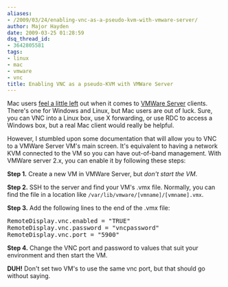```yaml
---
aliases:
- /2009/03/24/enabling-vnc-as-a-pseudo-kvm-with-vmware-server/
author: Major Hayden
date: 2009-03-25 01:28:59
dsq_thread_id:
- 3642805581
tags:
- linux
- mac
- vmware
- vnc
title: Enabling VNC as a pseudo-KVM with VMWare Server
---
```


Mac users [feel a little left][1] out when it comes to [VMWare Server][2] clients. There's one for Windows and Linux, but Mac users are out of luck. Sure, you can VNC into a Linux box, use X forwarding, or use RDC to access a Windows box, but a real Mac client would really be helpful.

However, I stumbled upon some documentation that will allow you to VNC to a VMWare Server VM's main screen. It's equivalent to having a network KVM connected to the VM so you can have out-of-band management. With VMWare server 2.x, you can enable it by following these steps:

**Step 1.** Create a new VM in VMWare Server, but _don't start the VM_.

**Step 2.** SSH to the server and find your VM's .vmx file. Normally, you can find the file in a location like `/var/lib/vmware/[vmname]/[vmname].vmx`.

**Step 3.** Add the following lines to the end of the .vmx file:

<pre lang="html">RemoteDisplay.vnc.enabled = "TRUE"
RemoteDisplay.vnc.password = "vncpassword"
RemoteDisplay.vnc.port = "5900"</pre>

**Step 4.** Change the VNC port and password to values that suit your environment and then start the VM.

**DUH!** Don't set two VM's to use the same vnc port, but that should go without saying.

 [1]: http://communities.vmware.com/thread/155201
 [2]: http://www.vmware.com/products/server/